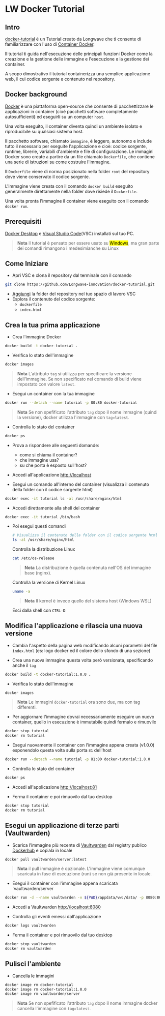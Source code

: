 # LW Docker Tutorial

## Intro

[docker-tutorial](https://github.com/Longwave-innovation/docker-tutorial) è un Tutorial creato da Longwave che ti consente di familiarizzare con l'uso di [Container Docker](https://docs.docker.com/get-started/docker-concepts/the-basics/what-is-a-container/).

Il tutorial ti guida nell'esecuzione delle principali funzioni Docker come la creazione e la gestione delle immagine e l'esecuzione e la gestione dei container.

A scopo dimostrativo il tutorial containerizza una semplice applicazione web, il cui codice sorgente e contenuto nel repository.

## Docker background

[Docker](https://docs.docker.com/get-started/docker-overview/) è una piattaforma open-source che consente di pacchettizzare le applicazioni in container (cioè pacchetti software completamente autosufficienti) ed eseguirli su un computer `host`.

Una volta eseguito, il container diventa quindi un ambiente isolato e riproducibile su qualsiasi sistema host.

Il pacchetto software, chiamato `immagine`, è leggero, autonomo e include tutto il necessario per eseguite l'applicazione e cioè: codice sorgente, runtime, librerie, variabili d'ambiente e file di configurazione. Le immagini Docker sono create a partire da un file chiamato `Dockerfile`, che contiene una serie di istruzioni su come costruire l'immagine.

Il `Dockerfile` viene di norma posizionato nella folder `root` del repository dove viene conservato il codice sorgente.

L'immagine viene creata con il comando `docker build` eseguito generalmente direttamente nella folder dove risiede il `Dockerfile`.

Una volta pronta l'immagine il container viene eseguito con il comando `docker run`.

## Prerequisiti

[Docker Desktop](https://docs.docker.com/desktop/) e [Visual Studio Code](https://code.visualstudio.com/docs)(VSC) installati sul tuo PC.

> **Nota**
> Il tutorial è pensato per essere usato su <mark>Windows</mark>, ma gran parte dei comandi rimangono i medesimianche su Linux


## Come Iniziare

- Apri VSC e clona il repository dal terminale con il comando

```bash
git clone https://github.com/Longwave-innovation/docker-tutorial.git
```

- [Aggiungi](https://youtu.be/u3PMR8voOo0?si=GVIacqOljEiOKI_4) la folder del repository nel tuo spazio di lavoro VSC
- Esplora il contenuto del codice sorgente:
  - `dockerfile`
  - `index.html`

## Crea la tua prima applicazione

- Crea l'immagine Docker

```bash
docker build -t docker-tutorial .
```

- Verifica lo stato dell'immagine

```bash
docker images
```

> **Nota**
> L'attributo `tag` si utilizza per specificare la versione dell'immagine. Se non specificato nel comando di build viene impostato con valore `latest`.

- Esegui un container con la tua immagine

```bash
docker run --detach --name tutorial -p 80:80 docker-tutorial
```

> **Nota**
> Se non spefificato l'attributo `tag` dopo il nome immagine (quindi la versione), docker utilizza l'immagine con `tag=latest`.

- Controlla lo stato del container

```bash
docker ps
```

- Prova a rispondere alle seguenti domande:
  - come si chiama il container?
  - che immagine usa?
  - su che porta è esposto sull'host?
  
- Accedi all'applicazione <http://localhost>

- Esegui un comando all'interno del container (visualizza il contenuto della folder con il codice sorgente html)

```bash
docker exec -it tutorial ls -al /usr/share/nginx/html
```

- Accedi direttamente alla shell del container

```bash
docker exec -it tutorial /bin/bash
```

- Poi esegui questi comandi

  ```bash
  # Visualizza il contenuto della folder con il codice sorgente html direttamente dall'interno del container
  ls -al /usr/share/nginx/html
  ```

  Controlla la distribuzione Linux

  ```bash
  cat /etc/os-release
  ```

  > **Nota**
  > La distribuzione è quella contenuta nell'OS del immagine base (nginx).

  Controlla la versione di Kernel Linux

  ```bash
  uname -a
  ```
  
  > **Nota**
  > Il kernel è invece quello del sistema host (Windows WSL)

  Esci dalla shell con `CTRL-D`

## Modifica l'applicazione e rilascia una nuova versione

- Cambia l'aspetto della pagina web modificando alcuni parametri del file `index.html` (es: logo docker ed il colore dello sfondo di una sezione)

- Crea una nuova immagine questa volta però versionata, specificando anche il `tag`

```bash
docker build -t docker-tutorial:1.0.0 .
```

- Verifica lo stato dell'immagine

```bash
docker images
```

> **Nota**
> Le immagini `docker-tutorial` ora sono due, ma con tag differenti.

- Per aggiornare l'immagine dovrai necessariamente eseguire un nuovo container, quello in esecuzione è immutabile quindi fermalo e rimuovilo

```bash
docker stop tutorial
docker rm tutorial
```

- Esegui nuovamente il container con l'immagine appena creata (v1.0.0) esponendolo questa volta sulla porta `81` dell'host

```bash
docker run --detach --name tutorial -p 81:80 docker-tutorial:1.0.0
```

- Controlla lo stato del container

```bash
docker ps
```

- Accedi all'applicazione <http://localhost:81>

- Ferma il container e poi rimuovilo dal tuo desktop

```bash
docker stop tutorial
docker rm tutorial
```

## Esegui un applicazione di terze parti (Vaultwarden)

- Scarica l'immagine più recente di [Vaultwarden](https://github.com/dani-garcia/vaultwarden) dal registry publico [Dockerhub](https://hub.docker.com/) e copiala in locale

```bash
docker pull vaultwarden/server:latest
```

> **Nota**
> il pull immagine è opzionale. L'immagine viene comunque scaricata in fase di esecuzione (run) se non già presente in locale.

- Esegui il container con l'immagine appena scaricata `vaultwarden/server

```bash
docker run -d --name vaultwarden -v ${PWD}/appdata/vw:/data/ -p 8080:80 vaultwarden/server:latest
```

- Accedi a Vaultwarden <http://localhost:8080>

- Controlla gli eventi emessi dall'applicazione

```bash
docker logs vaultwarden
```

- Ferma il container e poi rimuovilo dal tuo desktop

```bash
docker stop vaultwarden
docker rm vaultwarden
```

## Pulisci l'ambiente

- Cancella le immagini

```bash
docker image rm docker-tutorial
docker image rm docker-tutorial:1.0.0
docker image rm vaultwarden/server
```

> **Nota**
> Se non spefificato l'attributo `tag` dopo il nome immagine docker cancella l'immagine con `tag=latest`.
